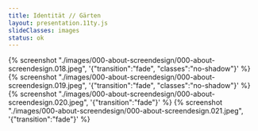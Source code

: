 ```yaml
---
title: Identität // Gärten
layout: presentation.11ty.js
slideClasses: images
status: ok
---
```


{% screenshot "./images/000-about-screendesign/000-about-screendesign.018.jpeg", '{"transition":"fade", "classes":"no-shadow"}' %}
{% screenshot "./images/000-about-screendesign/000-about-screendesign.019.jpeg", '{"transition":"fade", "classes":"no-shadow"}' %}
{% screenshot "./images/000-about-screendesign/000-about-screendesign.020.jpeg", '{"transition":"fade"}' %}
{% screenshot "./images/000-about-screendesign/000-about-screendesign.021.jpeg", '{"transition":"fade"}' %}

